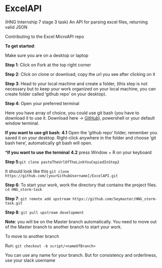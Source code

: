 # ExcelAPI
(HNG Internship 7 stage 3 task) An API for parsing excel files, returning valid JSON

Contributing to the Excel MicroAPI repo

**To get started**:

Make sure you are on a desktop or laptop

**Step 1**: Click on Fork at the top right corner

**Step 2**: Click on clone or download, copy the url you see after clicking on it

**Step 3**: Head to your local machine and create a folder, (this step is not necessary but to keep your work organized on your local machine, you can create folder called ‘github repo’ on your desktop).

**Step 4**: Open your preferred terminal

Here you have array of choice, you could use git bash (you have to download it to use it. Download here -> [GitHub](https://git-scm.com/downloads)), powershell or your default window terminal.

**If you want to use git bash**:
**4.1** Open the ‘github repo’ folder, remember you saved it on your desktop.
Right-click anywhere in the folder and choose ‘git bash here’, automatically git bash will open.

***If you want to use the terminal**
**4.2** press Window + R on your keyboard

**Step 5**:```git clone pasteTheUrlOfTheLinkYouCopiedInStep2```

It should look like this
```git clone https://github.com/[yourGithubUsername]/ExcelAPI.git```

**Step 6**: To start your work, work the directory that contains the project files.
```cd HNG_storm-task```

**Step 7**: ```git remote add upstream https://github.com/Seymaster/HNG_storm-task.git```

**Step 8**: ```git pull upstream development```

**Note**: you will be on the Master branch automatically.
You need to move out of the Master branch to another branch to start your work.

To move to another branch

Run: ```git checkout -b script/<nameOfBranch>```

You can use any name for your branch.
But for consistency and orderliness, use your slack username
